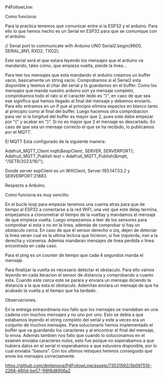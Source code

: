 P4FollowLIne:

Como funciona:

Para la practica tenemos que comunicar entre si la ESP32 y el arduino. Para ello lo que hemos hecho es un Serial en ESP32 para que se comunique con el arduino.

  // Serial port to communicate with Arduino UNO
  Serial2.begin(9600, SERIAL_8N1, RXD2, TXD2);

Este serial será el que estara leyendo los mensajes que el arduino va mandando, tales como, que empieza vuelta, pierde la linea...

Para leer los mensajes que esta mandando el arduino creamos un buffer vacio, basicamente un string vacio. Comprobamos si el Serial2 esta disponible y leemos el char del serial y 
lo guardamos en el buffer. Como los mensajes que manda nuestro arduino son ya mensaje completo, comprobamos todo el rato si el caracter leido es "}", en caso de que sea ese significa
que hemos llegado al final del mensaje y debemos enviarlo. Para ello entramos en un if que al principio elimina espacios en blanco tanto al principio como al final del buffer. Luego 
hacemos otra comprobacion para ver si la longitud del buffer es mayor que 2, pues este debe empezar por "{" y acabar en "}". Si no es mayor que 2 el mensaje es descartado. En caso de que
sea un mensaje correcto el que se ha recibido, lo publicamos por el MQTT.

El MQTT Esta configurado de la siguiente manera:

Adafruit_MQTT_Client mqtt(&espClient, SERVER, SERVERPORT);
Adafruit_MQTT_Publish test = Adafruit_MQTT_Publish(&mqtt, "/SETR/2023/16/");

Donde server espClient es un WifiClient, Server:193.147.53.2 y SERVERPORT:21883.

Respecto a Arduino.

Como funciona es muy sencillo:

En el bucle loop para empezar tenemos una cuenta atras para que de tiempo al ESP32 a conectarse a la red WiFI, una vez que este delay termina, empezamos a cronometrar el tiempo de la vueltay
y mandamos el mensaje de que empieza vuelta. Luego empezamos a leer de los sensores para comprobar si esta o no en la linea, además de comprobar si hay un obstaculo cerca. En caso de que 
el sensor derecho o izq, dejen de detectar la linea veran cual es la ultima lectura que hicieron, si fue izquierda, iran a la derecha y viceversa. Además mandaran mensajes de linea perdida
o linea encontrada en cada caso. 

Para el ping es un counter de tiempo que cada 4 segundos manda el mensaje.

Para finalizar la vuelta es necesario detectar el obstaculo. Para ello vamos leyendo en cada iteracion el sensor de distancia y comprobando a cuanto esta. Cuando este cerca este se parara
y enviara un mensaje diciendo la distancia a la que esta el obstaculo. Ademñas enviara un mensaje de que ha acabado la vuelta y el tiempo que ha tardado.



Observaciones.

En la entrega extraordinaria nos fallo que los mensajes se mandaban en una cadena con muchos mensajes y no uno por uno. Esto se debia a que estabamos leyendo el string completo del serial 
y este a veces era un conjunto de muchos mensajes. Para solucionarlo hemos implementado el buffer que va guardando los caracteres y al encontrar el final del mensaje, lo envia.
Además tambien nos fallo que cuando lo solucionamos en el examen enviaba caracteres nulos, esto fue porque no esperabamos a que hubiera datos en el serial ni esperabamos a que estuviera
disponible, por lo cual enviaba "basura". Con los ultimos retoques hemnos conseguido que envie los mensajes correctamente.

https://github.com/dmilenova/P4FollowLine/assets/73531592/3b097510-2268-460d-be57-1f8f8d8906a2




